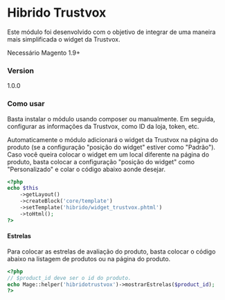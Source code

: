 # Hibrido Trustvox

Este módulo foi desenvolvido com o objetivo de integrar de uma maneira mais simplificada o widget da Trustvox.

Necessário Magento 1.9+

### Version
1.0.0

### Como usar

Basta instalar o módulo usando composer ou manualmente.
Em seguida, configurar as informações da Trustvox, como ID da loja, token, etc.

Automaticamente o módulo adicionará o widget da Trustvox na página do produto (se a configuração "posição do widget" estiver como "Padrão"). Caso você queira colocar o widget em um local diferente na página do produto, basta colocar a configuração "posição do widget" como "Personalizado" e colar o código abaixo aonde desejar.

```php
<?php
echo $this
    ->getLayout()
    ->createBlock('core/template')
    ->setTemplate('hibrido/widget_trustvox.phtml')
    ->toHtml();
?>
```

#### Estrelas
Para colocar as estrelas de avaliação do produto, basta colocar o código abaixo na listagem de produtos ou na página do produto.

```php
<?php
// $product_id deve ser o id do produto.
echo Mage::helper('hibridotrustvox')->mostrarEstrelas($product_id);
?>
```
